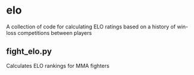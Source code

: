 # elo
A collection of code for calculating ELO ratings based on a history of win-loss competitions between players

## fight_elo.py
Calculates ELO rankings for MMA fighters
